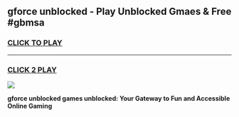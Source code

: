 
## gforce unblocked - Play Unblocked Gmaes & Free #gbmsa
<h3>
<a href="https://news.freeplayer.one?title=gforce_unblocked&ref=24F">CLICK TO PLAY</a></h3>
<hr>

<h3>
<a href="https://news.freeplayer.one?title=gforce_unblocked&ref=24F">CLICK 2 PLAY</a>
  
</h3>

<a href="https://news.freeplayer.one?title=gforce_unblocked&ref=24F/"><img src="https://clearcache.store/games.png"></a>


**gforce unblocked games unblocked: Your Gateway to Fun and Accessible Online Gaming**
